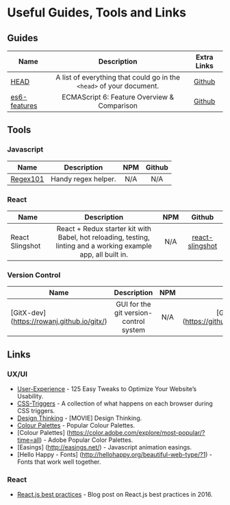 Useful Guides, Tools and Links
==========

## Guides
| Name				  | Description		 | Extra Links |
| -----------   | :------------: | :------------: |
| [HEAD](http://gethead.info/) | A list of everything that could go in the `<head>` of your document. | [Github](https://github.com/joshbuchea/HEAD)|
| [es6-features](http://es6-features.org/) | ECMAScript 6: Feature Overview & Comparison | [Github](https://github.com/rse/es6-features)|

## Tools

### Javascript

| Name				  | Description		 |    NPM     |  Github  |
| -----------   | :------------: | :--------: | :------: |
| [Regex101](https://regex101.com/) | Handy regex helper.  | N/A | N/A |



### React

| Name				  | Description		 |    NPM     |  Github  |
| -----------   | :------------: | :--------: | :------: |
| React Slingshot | React + Redux starter kit with Babel, hot reloading, testing, linting and a working example app, all built in. | N/A |[react-slingshot](https://github.com/coryhouse/react-slingshot)|


### Version Control
| Name				  | Description		 |    NPM     |  Github  |
| -----------   | :------------: | :--------: | :------: |
|[GitX-dev] (https://rowanj.github.io/gitx/)|GUI for the git version-control system| N/A |[GitX-dev] (https://github.com/rowanj/gitx)|

## Links

### UX/UI

* [User-Experience](http://www.nickkolenda.com/user-experience/) - 125 Easy Tweaks to Optimize Your Website’s Usability.
* [CSS-Triggers](https://csstriggers.com/) - A collection of what happens on each browser during CSS triggers.
* [Design Thinking](https://www.youtube.com/watch?v=Z_YwyMssN0Y) - [MOVIE] Design Thinking.
* [Colour Palettes](http://www.lolcolors.com/palettes/popular) - Popular Colour Palettes.
* [Colour Palettes] (https://color.adobe.com/explore/most-popular/?time=all) - Adobe Popular Color Palettes.
* [Easings] (http://easings.net/) - Javascript animation easings.
* [Hello Happy - Fonts] (http://hellohappy.org/beautiful-web-type/?1) - Fonts that work well together.

### React

* [React.js best practices](https://blog.risingstack.com/react-js-best-practices-for-2016/) - Blog post on React.js best practices in 2016. 




